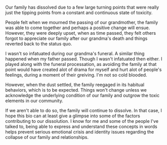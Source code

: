 Our family has dissolved due to a few large turning points that were really just the tipping points from a constant and continuous state of toxicity.

People felt when we mourned the passing of our grandmother, the family was able to come together and perhaps a positive change will ensue. However, they were deeply upset, when as time passed, they felt others forgot to appreciate our family after our grandma's death and things reverted back to the status quo.

I wasn't so infatuated during our grandma's funeral. A similar thing happened when my father passed.  Though I wasn't infatuated then either. I played along with the funeral processation, as avoiding the family at that point would have created alot of drama for myself and hurt alot of people's feelings, during a moment of their greiving. I'm not so cold blooded.

However, when the dust settled, the family reegaged in its habitual behaviors, which is to be expected. Things won't change unless we acknowledge the underlying condition of our family and outgrow the toxic elements in our community.

If we aren't able to do so, the family will continue to dissolve. In that case, I hope this bio can at least give a glimpse into some of the factors contributing to our dissolution. I know for me and some of the people I've talked to, being able to express and understand these concepts in words helps prevent serious emotional crisis and identity issues regarding the collapse of our family and relationships.

